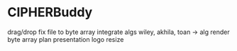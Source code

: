 # CIPHERBuddy
drag/drop fix
file to byte array
integrate algs
wiley, akhila, toan -> alg
render byte array
plan presentation
logo resize
